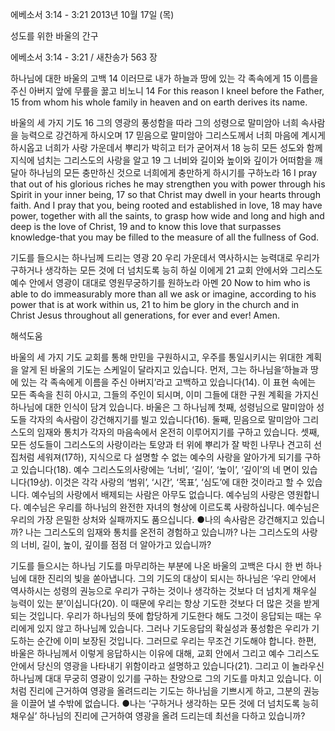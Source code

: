 에베소서 3:14 - 3:21 
2013년 10월 17일 (목)

성도를 위한 바울의 간구



에베소서 3:14 - 3:21 / 새찬송가 563 장


하나님에 대한 바울의 고백
14 이러므로 내가 하늘과 땅에 있는 각 족속에게 15 이름을 주신 아버지 앞에 무릎을 꿇고 비노니
14 For this reason I kneel before the Father, 15 from whom his whole family in heaven and on earth derives its name.

바울의 세 가지 기도
16 그의 영광의 풍성함을 따라 그의 성령으로 말미암아 너희 속사람을 능력으로 강건하게 하시오며 17 믿음으로 말미암아 그리스도께서 너희 마음에 계시게 하시옵고 너희가 사랑 가운데서 뿌리가 박히고 터가 굳어져서 18 능히 모든 성도와 함께 지식에 넘치는 그리스도의 사랑을 알고 19 그 너비와 길이와 높이와 깊이가 어떠함을 깨달아 하나님의 모든 충만하신 것으로 너희에게 충만하게 하시기를 구하노라
16 I pray that out of his glorious riches he may strengthen you with power through his Spirit in your inner being, 17 so that Christ may dwell in your hearts through faith. And I pray that you, being rooted and established in love, 18 may have power, together with all the saints, to grasp how wide and long and high and deep is the love of Christ, 19 and to know this love that surpasses knowledge-that you may be filled to the measure of all the fullness of God.

기도를 들으시는 하나님께 드리는 영광
20 우리 가운데서 역사하시는 능력대로 우리가 구하거나 생각하는 모든 것에 더 넘치도록 능히 하실 이에게 21 교회 안에서와 그리스도 예수 안에서 영광이 대대로 영원무궁하기를 원하노라 아멘
20 Now to him who is able to do immeasurably more than all we ask or imagine, according to his power that is at work within us, 21 to him be glory in the church and in Christ Jesus throughout all generations, for ever and ever! Amen.

해석도움





바울의 세 가지 기도
교회를 통해 만민을 구원하시고, 우주를 통일시키시는 위대한 계획을 알게 된 바울의 기도는 스케일이 달라지고 있습니다. 먼저, 그는 하나님을‘하늘과 땅에 있는 각 족속에게 이름을 주신 아버지’라고 고백하고 있습니다(14). 이 표현 속에는 모든 족속을 친히 아시고, 그들의 주인이 되시며, 이미 그들에 대한 구원 계획을 가지신 하나님에 대한 인식이 담겨 있습니다. 바울은 그 하나님께 첫째, 성령님으로 말미암아 성도들 각자의 속사람이 강건해지기를 빌고 있습니다(16). 둘째, 믿음으로 말미암아 그리스도의 임재와 통치가 각자의 마음속에서 온전히 이루어지기를 구하고 있습니다. 셋째, 모든 성도들이 그리스도의 사랑이라는 토양과 터 위에 뿌리가 잘 박힌 나무나 견고히 선 집처럼 세워져(17하), 지식으로 다 설명할 수 없는 예수의 사랑을 알아가게 되기를 구하고 있습니다(18). 예수 그리스도의사랑에는 ‘너비’, ‘길이’, ‘높이’, ‘깊이’의 네 면이 있습니다(19상). 이것은 각각 사랑의 ‘범위’, ‘시간’, ‘목표’, ‘심도’에 대한 것이라고 할 수 있습니다. 예수님의 사랑에서 배제되는 사람은 아무도 없습니다. 예수님의 사랑은 영원합니다. 예수님은 우리를 하나님의 완전한 자녀의 형상에 이르도록 사랑하십니다. 예수님은 우리의 가장 은밀한 상처와 실패까지도 품으십니다.
●나의 속사람은 강건해지고 있습니까? 나는 그리스도의 임재와 통치를 온전히 경험하고 있습니까? 나는 그리스도의 사랑의 너비, 길이, 높이, 깊이를 점점 더 알아가고 있습니까?

기도를 들으시는 하나님
기도를 마무리하는 부분에 나온 바울의 고백은 다시 한 번 하나님에 대한 진리의 빛을 쏟아냅니다. 그의 기도의 대상이 되시는 하나님은 ‘우리 안에서 역사하시는 성령의 권능으로 우리가 구하는 것이나 생각하는 것보다 더 넘치게 채우실 능력이 있는 분’이십니다(20). 이 때문에 우리는 항상 기도한 것보다 더 많은 것을 받게 되는 것입니다. 우리가 하나님의 뜻에 합당하게 기도한다 해도 그것이 응답되는 때는 우리에게 있지 않고 하나님께 있습니다. 그러나 기도응답의 확실성과 풍성함은 우리가 기도하는 순간에 이미 보장된 것입니다. 그러므로 우리는 무조건 기도해야 합니다. 한편, 바울은 하나님께서 이렇게 응답하시는 이유에 대해, 교회 안에서 그리고 예수 그리스도 안에서 당신의 영광을 나타내기 위함이라고 설명하고 있습니다(21). 그리고 이 놀라우신 하나님께 대대 무궁히 영광이 있기를 구하는 찬양으로 그의 기도를 마치고 있습니다. 이처럼 진리에 근거하여 영광을 올려드리는 기도는 하나님을 기쁘시게 하고, 그분의 권능을 이끌어 낼 수밖에 없습니다.
●나는 ‘구하거나 생각하는 모든 것에 더 넘치도록 능히 채우실’ 하나님의 진리에 근거하여 영광을 올려 드리는데 최선을 다하고 있습니까?